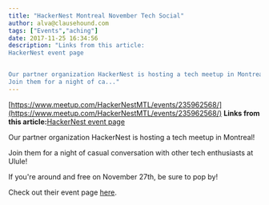 ```yaml
---
title: "HackerNest Montreal November Tech Social"
author: alva@clausehound.com
tags: ["Events","aching"]
date: 2017-11-25 16:34:56
description: "Links from this article:
HackerNest event page


Our partner organization HackerNest is hosting a tech meetup in Montreal!
Join them for a night of ca..."
---
```


[https://www.meetup.com/HackerNestMTL/events/235962568/](https://www.meetup.com/HackerNestMTL/events/235962568/)
**Links from this article:**[HackerNest event page](https://www.meetup.com/HackerNestMTL/events/235962568/)

Our partner organization HackerNest is hosting a tech meetup in Montreal!

Join them for a night of casual conversation with other tech enthusiasts at Ulule!

If you're around and free on November 27th, be sure to pop by!

Check out their event page [here](https://www.meetup.com/HackerNestMTL/events/235962568/).